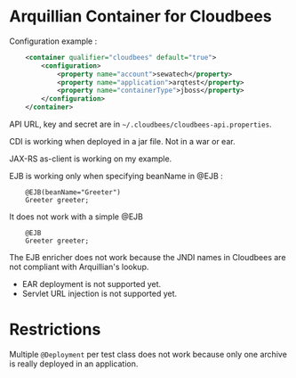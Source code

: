 Arquillian Container for Cloudbees
==================================

Configuration example :

```xml
    <container qualifier="cloudbees" default="true">
        <configuration>
            <property name="account">sewatech</property>
            <property name="application">arqtest</property>
            <property name="containerType">jboss</property>
        </configuration>
    </container>
```

API URL, key and secret are in `~/.cloudbees/cloudbees-api.properties`.

CDI is working when deployed in a jar file. Not in a war or ear.

JAX-RS as-client is working on my example.

EJB is working only when specifying beanName in @EJB :
```
    @EJB(beanName="Greeter")
    Greeter greeter;
```
It does not work with a simple @EJB
```
    @EJB
    Greeter greeter;
```

The EJB enricher does not work because the JNDI names in Cloudbees are not compliant with Arquillian's lookup.

  * EAR deployment is not supported yet.
  * Servlet URL injection is not supported yet.

Restrictions
============
Multiple `@Deployment` per test class does not work because only one archive is really deployed in an application.
